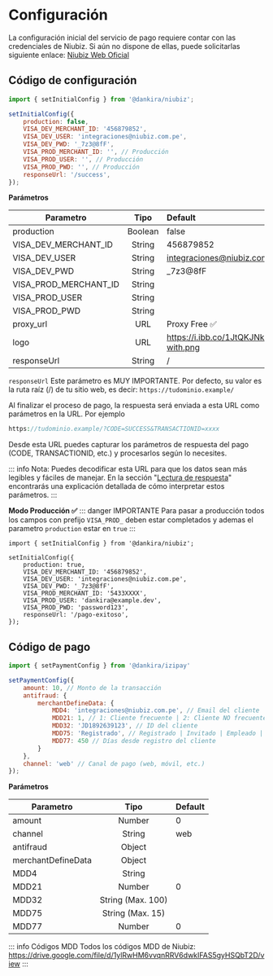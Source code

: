 # Configuración

La configuración inicial del servicio de pago requiere contar con las credenciales de Niubiz. Si aún no dispone de ellas, puede solicitarlas siguiente enlace: [Niubiz  Web Oficial](https://niubiz.com.pe/)

## Código de configuración

```js
import { setInitialConfig } from '@dankira/niubiz';

setInitialConfig({
    production: false, 
    VISA_DEV_MERCHANT_ID: '456879852',
    VISA_DEV_USER: 'integraciones@niubiz.com.pe',
    VISA_DEV_PWD: '_7z3@8fF',
    VISA_PROD_MERCHANT_ID: '', // Producción
    VISA_PROD_USER: '', // Producción
    VISA_PROD_PWD: '', // Producción
    responseUrl: '/success',
});
```

**Parámetros**

| Parametro             |  Tipo   | Default                                 |
| --------------------- | :-----: | :-------------------------------------- |
| production            | Boolean | false                                   |
| VISA_DEV_MERCHANT_ID  | String  | 456879852                               |
| VISA_DEV_USER         | String  | integraciones@niubiz.com.pe             |
| VISA_DEV_PWD          | String  | _7z3@8fF                                |
| VISA_PROD_MERCHANT_ID | String  |                                         |
| VISA_PROD_USER        | String  |                                         |
| VISA_PROD_PWD         | String  |                                         |
| proxy_url             |   URL   | Proxy Free ✅                            |
| logo                  |   URL   | https://i.ibb.co/1JtQKJNk/logo-with.png |
| responseUrl           | String  | /                                       |

```responseUrl```
Este parámetro es MUY IMPORTANTE. Por defecto, su valor es la ruta raíz (/) de tu sitio web, es decir: ```https://tudominio.example/``` 

Al finalizar el proceso de pago, la respuesta será enviada a esta URL como parámetros en la URL. Por ejemplo

```php
https://tudominio.example/?CODE=SUCCESS&TRANSACTIONID=xxxx
```
Desde esta URL puedes capturar los parámetros de respuesta del pago (CODE, TRANSACTIONID, etc.) y procesarlos según lo necesites.

::: info Nota:
Puedes decodificar esta URL para que los datos sean más legibles y fáciles de manejar. En la sección "[Lectura de respuesta](./readpay)" encontrarás una explicación detallada de cómo interpretar estos parámetros.
:::


**Modo Producción ✅**
::: danger IMPORTANTE
Para pasar a producción todos los campos con prefijo ```VISA_PROD_``` deben estar completados y ademas el parametro ```production``` estar en ```true```
:::

```js{4,8-11}
import { setInitialConfig } from '@dankira/niubiz';

setInitialConfig({
    production: true, 
    VISA_DEV_MERCHANT_ID: '456879852',
    VISA_DEV_USER: 'integraciones@niubiz.com.pe',
    VISA_DEV_PWD: '_7z3@8fF',
    VISA_PROD_MERCHANT_ID: '5433XXXX',
    VISA_PROD_USER: 'dankira@example.dev',
    VISA_PROD_PWD: 'password123',
    responseUrl: '/pago-exitoso',
});
```

## Código de pago

```js
import { setPaymentConfig } from '@dankira/izipay'

setPaymentConfig({
    amount: 10, // Monto de la transacción
    antifraud: {
        merchantDefineData: {
            MDD4: 'integraciones@niubiz.com.pe', // Email del cliente
            MDD21: 1, // 1: Cliente frecuente | 2: Cliente NO frecuente
            MDD32: 'JD1892639123', // ID del cliente
            MDD75: 'Registrado', // Registrado | Invitado | Empleado | máx: 15 caracteres
            MDD77: 450 // Días desde registro del cliente
        }
    },
    channel: 'web' // Canal de pago (web, móvil, etc.)
});
```

**Parámetros**

| Parametro          |       Tipo        | Default |
| ------------------ | :---------------: | :------ |
| amount             |      Number       | 0       |
| channel            |      String       | web     |
| antifraud          |      Object       |         |
| merchantDefineData |      Object       |         |
| MDD4               |      String       |         |
| MDD21              |      Number       | 0       |
| MDD32              | String (Max. 100) |         |
| MDD75              | String (Max. 15)  |         |
| MDD77              |      Number       | 0       |

::: info Códigos MDD
Todos los códigos MDD de Niubiz: https://drive.google.com/file/d/1ylRwHM6vvqnRRV6dwkIFAS5gyHSQbT2D/view
:::